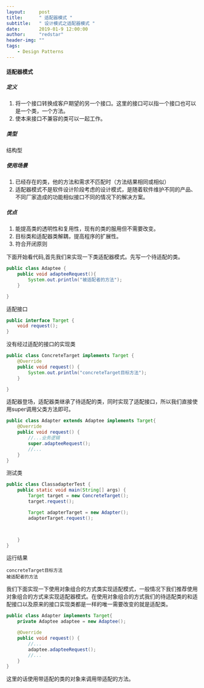 ```yaml
---
layout:     post
title:      " 适配器模式 "
subtitle:   " 设计模式之适配器模式 "
date:       2019-01-9 12:00:00
author:     "redstar"
header-img: ""
tags:
    - Design Patterns
---
```




#### 适配器模式
##### 定义
1. 将一个接口转换成客户期望的另一个接口。这里的接口可以指一个接口也可以是一个类，一个方法。
2. 使本来接口不兼容的类可以一起工作。

##### 类型
结构型
##### 使用场景
1. 已经存在的类，他的方法和需求不匹配时（方法结果相同或相似）
2. 适配器模式不是软件设计阶段考虑的设计模式，是随着软件维护不同的产品、不同厂家造成的功能相似接口不同的情况下的解决方案。

##### 优点
1. 能提高类的透明性和复用性，现有的类的服用但不需要改变。
2. 目标类和适配器类解耦，提高程序的扩展性。
3. 符合开闭原则

下面开始看代码,首先我们来实现一下类适配器模式。先写一个待适配的类。
```java
public class Adaptee {
    public void adapteeRequest(){
        System.out.println("被适配者的方法");
    }

}
```
适配接口
```java
public interface Target {
    void request();
}
```
没有经过适配的接口的实现类

```java
public class ConcreteTarget implements Target {
    @Override
    public void request() {
        System.out.println("concreteTarget目标方法");
    }

}
```
适配器登场，适配器类继承了待适配的类，同时实现了适配接口，所以我们直接使用super调用父类方法即可。
```java
public class Adapter extends Adaptee implements Target{
    @Override
    public void request() {
        //...业务逻辑
        super.adapteeRequest();
        //...
    }
}

```
测试类

```java
public class ClassadapterTest {
    public static void main(String[] args) {
        Target target = new ConcreteTarget();
        target.request();

        Target adapterTarget = new Adapter();
        adapterTarget.request();



    }
}
```
运行结果

```
concreteTarget目标方法
被适配者的方法
```
我们下面实现一下使用对象组合的方式类实现适配模式，一般情况下我们推荐使用对象组合的方式来实现适配器模式。在使用对象组合的方式我们的待适配类的和适配接口以及原来的接口实现类都是一样的唯一需要改变的就是适配类。

```java
public class Adapter implements Target{
    private Adaptee adaptee = new Adaptee();

    @Override
    public void request() {
        //...
        adaptee.adapteeRequest();
        //...
    }
}
```
这里的话使用带适配的类的对象来调用带适配的方法。
